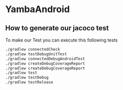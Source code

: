 # YambaAndroid

## How to generate our jacoco test
To make our Test you can execute this following tests
```bash
./gradlew connectedCheck
./gradlew testDebugUnitTest
./gradlew connectedDebugAndroidTest
./gradlew createDebugCoverageReport
./gradlew createDebugCoverageReport
./gradlew test
./gradlew testDebug
./gradlew testRelease
```

